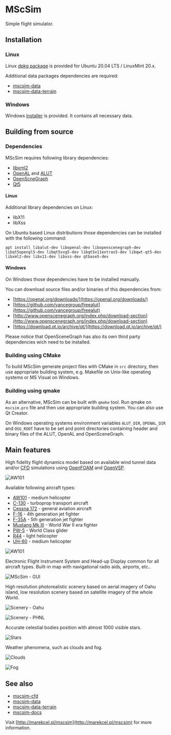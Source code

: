 # MScSim

Simple flight simulator.

## Installation

### Linux

Linux [dpkg package](https://github.com/marek-cel/mscsim/releases/download/0.4/mscsim_0.4_focal_amd64.deb) is provided for Ubuntu 20.04 LTS / LinuxMint 20.x.

Additional data packages dependencies are required:

* [mscsim-data](https://github.com/marek-cel/mscsim-data/releases/download/0.4/mscsim-data_0.4_focal_all.deb)
* [mscsim-data-terrain](https://github.com/marek-cel/mscsim-data-terrain/releases/download/0.1/mscsim-data-terrain_0.1_focal_all.deb)

### Windows

Windows [installer](https://github.com/marek-cel/mscsim/releases/download/0.4/mscsim-0.4-win64.exe) is provided. It contains all necessary data.

## Building from source

### Dependencies

MScSim requires following library dependencies:

* [libxml2](http://www.xmlsoft.org/)
* [OpenAL](https://www.openal.org/) and [ALUT](https://github.com/vancegroup/freealut)
* [OpenScneGraph](http://www.openscenegraph.org/)
* [Qt5](https://www.qt.io/)

#### Linux

Additional library dependencies on Linux:

* libX11
* libXss

On Ubuntu based Linux distributions those dependencies can be installed with the following command:

```apt install libalut-dev libopenal-dev libopenscenegraph-dev libqt5opengl5-dev libqt5svg5-dev libqt5x11extras5-dev libqwt-qt5-dev libxml2-dev libx11-dev libxss-dev qtbase5-dev```

#### Windows

On Windows those dependencies have to be installed manually.

You can download source files and/or binaries of this dependencies from:

* [https://openal.org/downloads/](https://openal.org/downloads/)
* [https://github.com/vancegroup/freealut](https://github.com/vancegroup/freealut)
* [http://www.openscenegraph.org/index.php/download-section](http://www.openscenegraph.org/index.php/download-section)
* [https://download.qt.io/archive/qt/](https://download.qt.io/archive/qt/)

Please notice that OpenSceneGraph has also its own third party dependencies wich need to be installed.

### Building using CMake

To build MScSim generate project files with CMake in ```src``` directory, then use appropriate building system, e.g. Makefile on Unix-like operating systems or MS Visual on Windows.

### Building using qmake

As an alternative, MScSim can be built with ```qmake``` tool. Run qmake on ```mscsim.pro``` file and then use appropriate building system. You can also use Qt Creator.

On Windows operating systems environment variables ```ALUT_DIR```, ```OPENAL_DIR``` and ```OSG_ROOT``` have to be set and point directories containing header and binary files of the ALUT, OpenAL and OpenSceneGraph.

## Main features

High fidelity flight dynamics model based on available wind tunnel data and/or [CFD](https://en.wikipedia.org/wiki/Computational_fluid_dynamics) simulations using [OpenFOAM](https://www.openfoam.com/) and [OpenVSP](https://software.nasa.gov/featuredsoftware/openvsp).

![AW101](screenshot_cfd.jpg)

Available following aircraft types:

* [AW101](https://en.wikipedia.org/wiki/AgustaWestland_AW101) - medium helicopter
* [C-130](https://en.wikipedia.org/wiki/Lockheed_C-130_Hercules) - turboprop transport aircraft
* [Cessna 172](https://en.wikipedia.org/wiki/Cessna_172) - general aviation aircraft
* [F-16](https://en.wikipedia.org/wiki/General_Dynamics_F-16_Fighting_Falcon) - 4th generation jet fighter
* [F-35A](https://en.wikipedia.org/wiki/Lockheed_Martin_F-35_Lightning_II) - 5th generation jet fighter
* [Mustang Mk III](https://en.wikipedia.org/wiki/North_American_P-51_Mustang) - World War II era fighter
* [PW-5](https://en.wikipedia.org/wiki/PW-5) - World Class glider
* [R44](https://en.wikipedia.org/wiki/Robinson_R44) - light helicopter
* [UH-60](https://en.wikipedia.org/wiki/Sikorsky_UH-60_Black_Hawk) - medium helicopter

![AW101](screenshot_aw101.jpg)

Electronic Flight Instrument System and Head-up Display common for all aircraft types. Built-in map with navigational radio aids, airports, etc..

![MScSim - GUI](screenshot_gui.jpg)

High resolution photorealistic scenery based on aerial imagery of Oahu island, low resolution scenery based on satellite imagery of the whole World.

![Scenery - Oahu](screenshot_oahu.jpg)

![Scenery - PHNL](screenshot_phnl.jpg)

Accurate celestial bodies position with almost 1000 visible stars.

![Stars](screenshot_stars.jpg)

Weather phenomena, such as clouds and fog.

![Clouds](screenshot_clouds.jpg)

![Fog](screenshot_fog.jpg)

## See also

* [mscsim-cfd](https://github.com/marek-cel/mscsim-cfd)
* [mscsim-data](https://github.com/marek-cel/mscsim-data)
* [mscsim-data-terrain](https://github.com/marek-cel/mscsim-data-terrain)
* [mscsim-docs](https://github.com/marek-cel/mscsim-docs)

Visit [http://marekcel.pl/mscsim](http://marekcel.pl/mscsim) for more information.
